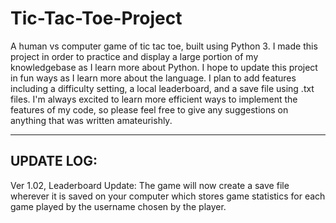 # Tic-Tac-Toe-Project

A human vs computer game of tic tac toe, built using Python 3. I made this project in order to practice and display 
a large portion of my knowledgebase as I learn more about Python. I hope to update this project in fun ways as I learn
more about the language. I plan to add features including a difficulty setting, a local leaderboard, and a save file 
using .txt files. I'm always excited to learn more efficient ways to implement the features of my code, so please feel 
free to give any suggestions on anything that was written amateurishly.

------
UPDATE LOG:
------
Ver 1.02, Leaderboard Update:
The game will now create a save file wherever it is saved on your computer which stores game statistics for each game played by the username chosen by the player.
